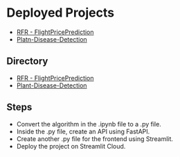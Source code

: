 # Deployed Projects

- [RFR - FlightPricePrediction](https://himanshu-03-flight-prediction-system-streamlit-app-fkj7k0.streamlit.app/)
- [Platn-Disease-Detection](https://savi-plant-disease-detection-app.netlify.app/)

## Directory 

- [RFR - FlightPricePrediction](/Deployed%20Projects%2FRFR_FlightPricePrediction)
- [Plant-Disease-Detection](Deployed%20Projects/Plant_disease_detection)

## Steps

- Convert the algorithm in the .ipynb file to a .py file.
- Inside the .py file, create an API using FastAPI.
- Create another .py file for the frontend using Streamlit.
- Deploy the project on Streamlit Cloud.
